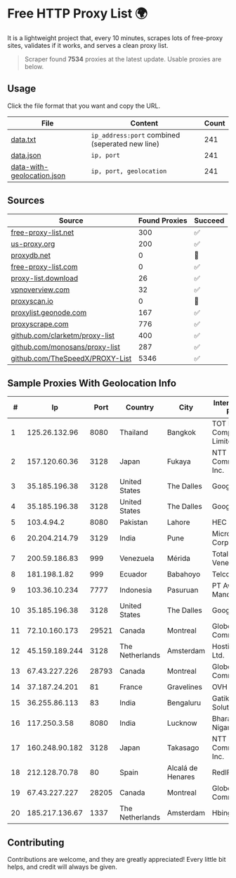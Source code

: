 
# Free HTTP Proxy List 🌍

It is a lightweight project that, every 10 minutes, scrapes lots of free-proxy sites, validates if it works, and serves a clean proxy list.


> Scraper found **7534** proxies at the latest update. Usable proxies are below.

## Usage

Click the file format that you want and copy the URL.


|File|Content|Count|
|----|-------|-----|
|[data.txt](https://raw.githubusercontent.com/themiralay/Proxy-List-World/master/data.txt)|`ip_address:port` combined (seperated new line)|241|
|[data.json](https://raw.githubusercontent.com/themiralay/Proxy-List-World/master/data.json)|`ip, port`|241|
|[data-with-geolocation.json](https://raw.githubusercontent.com/themiralay/Proxy-List-World/master/data-with-geolocation.json)|`ip, port, geolocation`|241|

## Sources

|Source|Found Proxies|Succeed|
|------|-------------|-------|
|[free-proxy-list.net](https://free-proxy-list.net)|300|✅|
|[us-proxy.org](https://www.us-proxy.org)|200|✅|
|[proxydb.net](http://proxydb.net)|0|🚫|
|[free-proxy-list.com](https://free-proxy-list.com/?page=&port=&type%5B%5D=http&type%5B%5D=https&up_time=0&search=Search)|0|✅|
|[proxy-list.download](https://www.proxy-list.download/HTTP)|26|✅|
|[vpnoverview.com](https://vpnoverview.com/privacy/anonymous-browsing/free-proxy-servers)|32|✅|
|[proxyscan.io](https://www.proxyscan.io)|0|🚫|
|[proxylist.geonode.com](https://proxylist.geonode.com/api/proxy-list?limit=300&page=1&sort_by=lastChecked&sort_type=desc&protocols=http,https)|167|✅|
|[proxyscrape.com](https://api.proxyscrape.com/v2/?request=displayproxies&protocol=http&timeout=10000&country=all&ssl=all&anonymity=all)|776|✅|
|[github.com/clarketm/proxy-list](https://raw.githubusercontent.com/clarketm/proxy-list/master/proxy-list-raw.txt)|400|✅|
|[github.com/monosans/proxy-list](https://raw.githubusercontent.com/monosans/proxy-list/main/proxies/http.txt)|287|✅|
|[github.com/TheSpeedX/PROXY-List](https://raw.githubusercontent.com/TheSpeedX/PROXY-List/master/http.txt)|5346|✅|


## Sample Proxies With Geolocation Info

|#|Ip|Port|Country|City|Internet Service Provider|
|-|--|----|-------|----|-------------------------|
|1|125.26.132.96|8080|Thailand|Bangkok|TOT Public Company Limited|
|2|157.120.60.36|3128|Japan|Fukaya|NTT PC Communications, Inc.|
|3|35.185.196.38|3128|United States|The Dalles|Google LLC|
|4|35.185.196.38|3128|United States|The Dalles|Google LLC|
|5|103.4.94.2|8080|Pakistan|Lahore|HEC|
|6|20.204.214.79|3129|India|Pune|Microsoft Corporation|
|7|200.59.186.83|999|Venezuela|Mérida|TotalCom Venezuela C.A.|
|8|181.198.1.82|999|Ecuador|Babahoyo|Telconet S.A|
|9|103.36.10.234|7777|Indonesia|Pasuruan|PT Awinet Global Mandiri|
|10|35.185.196.38|3128|United States|The Dalles|Google LLC|
|11|72.10.160.173|29521|Canada|Montreal|GloboTech Communications|
|12|45.159.189.244|3128|The Netherlands|Amsterdam|Hosting Solution Ltd.|
|13|67.43.227.226|28793|Canada|Montreal|GloboTech Communications|
|14|37.187.24.201|81|France|Gravelines|OVH SAS|
|15|36.255.86.113|83|India|Bengaluru|Gatik Business Solutions|
|16|117.250.3.58|8080|India|Lucknow|Bharat Sanchar Nigam Ltd|
|17|160.248.90.182|3128|Japan|Takasago|NTT PC Communications, Inc.|
|18|212.128.70.78|80|Spain|Alcalá de Henares|RedIRIS Provider|
|19|67.43.227.227|28205|Canada|Montreal|GloboTech Communications|
|20|185.217.136.67|1337|The Netherlands|Amsterdam|Hbing Limited|



## Contributing

Contributions are welcome, and they are greatly appreciated! Every
little bit helps, and credit will always be given.

